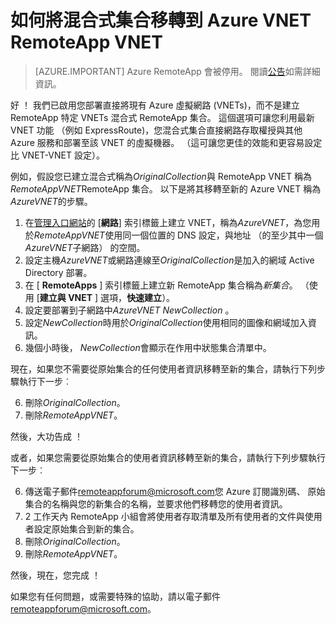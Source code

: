 <properties
    pageTitle="如何將 RemoteApp VNET 移轉到 Azure VNET |Microsoft Azure"
    description="瞭解如何將 RemoteApp VNET 移轉到 Azure VNET"
    services="remoteapp"
    documentationCenter=""
    authors="lizap"
    manager="mbaldwin" />

<tags
    ms.service="remoteapp"
    ms.workload="compute"
    ms.tgt_pltfrm="na"
    ms.devlang="na"
    ms.topic="article"
    ms.date="08/15/2016"
    ms.author="elizapo" />



# <a name="how-to-migrate-a-hybrid-collection-from-a-remoteapp-vnet-to-an-azure-vnet"></a>如何將混合式集合移轉到 Azure VNET RemoteApp VNET

> [AZURE.IMPORTANT]
> Azure RemoteApp 會被停用。 閱讀[公告](https://go.microsoft.com/fwlink/?linkid=821148)如需詳細資訊。

好 ！ 我們已啟用您部署直接將現有 Azure 虛擬網路 (VNETs)，而不是建立 RemoteApp 特定 VNETs 混合式 RemoteApp 集合。 這個選項可讓您利用最新 VNET 功能 （例如 ExpressRoute)，您混合式集合直接網路存取權授與其他 Azure 服務和部署至該 VNET 的虛擬機器。  （這可讓您更佳的效能和更容易設定比 VNET-VNET 設定）。


例如，假設您已建立混合式稱為*OriginalCollection*與 RemoteApp VNET 稱為*RemoteAppVNET*RemoteApp 集合。 以下是將其移轉至新的 Azure VNET 稱為*AzureVNET*的步驟。

1.  在[管理入口網站](http://manage.windowsazure.com/)的 [**網路**] 索引標籤上建立 VNET，稱為*AzureVNET*，為您用於*RemoteAppVNET*使用同一個位置的 DNS 設定，與地址 （的至少其中一個*AzureVNET*子網路） 的空間。
2.  設定主機*AzureVNET*或網路連線至*OriginalCollection*是加入的網域 Active Directory 部署。
3.  在 [ **RemoteApps** ] 索引標籤上建立新 RemoteApp 集合稱為*新集合*。 （使用 [**建立與 VNET** ] 選項，**快速建立**）。
3.  設定要部署到子網路中*AzureVNET* *NewCollection* 。
4.  設定*NewCollection*時用於*OriginalCollection*使用相同的圖像和網域加入資訊。
5.  幾個小時後， *NewCollection*會顯示在作用中狀態集合清單中。

現在，如果您不需要從原始集合的任何使用者資訊移轉至新的集合，請執行下列步驟執行下一步︰

6.  刪除*OriginalCollection*。
7.  刪除*RemoteAppVNET*。

然後，大功告成 ！

或者，如果您需要從原始集合的使用者資訊移轉至新的集合，請執行下列步驟執行下一步︰

6.  傳送電子郵件[remoteappforum@microsoft.com](mailto:remoteappforum@microsoft.com?subject=Azure%20RemoteApp%20user%20information%20migration)您 Azure 訂閱識別碼、 原始集合的名稱與您的新集合的名稱，並要求他們移轉您的使用者資訊。
7.  2 工作天內 RemoteApp 小組會將使用者存取清單及所有使用者的文件與使用者設定原始集合到新的集合。
8.  刪除*OriginalCollection*。
9.  刪除*RemoteAppVNET*。

然後，現在，您完成 ！

如果您有任何問題，或需要特殊的協助，請以電子郵件[remoteappforum@microsoft.com](mailto:remoteappforum@microsoft.com?subject=Azure%20RemoteApp%20VNET%20migration%20help)。
